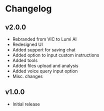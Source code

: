 # Changelog

## v2.0.0
- Rebranded from VIC to Lumi AI
- Redesigned UI
- Added support for saving chat
- Added option to input custom instructions
- Added tools
- Added files upload and analysis
- Added voice query input option
- Misc. changes

## v1.0.0
- Initial release